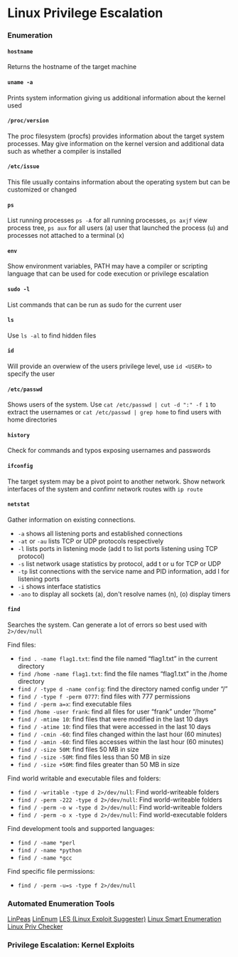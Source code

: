 # Linux Privilege Escalation

### Enumeration

#### `hostname`

Returns the hostname of the target machine

#### `uname -a`

Prints system information giving us additional information about the kernel used

#### `/proc/version`

The proc filesystem (procfs) provides information about the target system processes. May give
information on the kernel version and additional data such as whether a compiler is installed

#### `/etc/issue`

This file usually contains information about the operating system but can be customized or 
changed

#### `ps`

List running processes `ps -A` for all running processes, `ps axjf` view process tree, 
`ps aux` for all users (a) user that launched the process (u) and processes not attached to 
a terminal (x)

#### `env`

Show environment variables, PATH may have a compiler or scripting language that can be used 
for code execution or privilege escalation

#### `sudo -l`

List commands that can be run as sudo for the current user

#### `ls`

Use `ls -al` to find hidden files

#### `id`

Will provide an overwiew of the users privilege level, use `id <USER>` to specify the user

#### `/etc/passwd`

Shows users of the system. Use `cat /etc/passwd | cut -d ":" -f 1` to extract the usernames 
or `cat /etc/passwd | grep home` to find users with home directories

#### `history`

Check for commands and typos exposing usernames and passwords

#### `ifconfig`

The target system may be a pivot point to another network. Show network interfaces of the 
system and confimr network routes with `ip route`

#### `netstat`

Gather information on existing connections. 

- `-a` shows all listening ports and established connections
- `-at` or `-au` lists TCP or UDP protocols respectively
- `-l` lists ports in listening mode (add t to list ports listening using TCP protocol) 
- `-s` list network usage statistics by protocol, add t or u for TCP or UDP
- `-tp` list connections with the service name and PID information, add l for listening ports
- `-i` shows interface statistics
- `-ano` to display all sockets (a), don't resolve names (n), (o) display timers

#### `find`

Searches the system. Can generate a lot of errors so best used with `2>/dev/null`

Find files:

- `find . -name flag1.txt`: find the file named “flag1.txt” in the current directory
- `find /home -name flag1.txt`: find the file names “flag1.txt” in the /home directory
- `find / -type d -name config`: find the directory named config under “/”
- `find / -type f -perm 0777`: find files with 777 permissions
- `find / -perm a=x`: find executable files
- `find /home -user frank`: find all files for user “frank” under “/home”
- `find / -mtime 10`: find files that were modified in the last 10 days
- `find / -atime 10`: find files that were accessed in the last 10 days
- `find / -cmin -60`: find files changed within the last hour (60 minutes)
- `find / -amin -60`: find files accesses within the last hour (60 minutes)
- `find / -size 50M`: find files 50 MB in size
- `find / -size -50M`: find files less than 50 MB in size
- `find / -size +50M`: find files greater than 50 MB in size

Find world writable and executable files and folders:

- `find / -writable -type d 2>/dev/null`: Find world-writeable folders
- `find / -perm -222 -type d 2>/dev/null`: Find world-writeable folders
- `find / -perm -o w -type d 2>/dev/null`: Find world-writeable folders
- `find / -perm -o x -type d 2>/dev/null`: Find world-executable folders

Find development tools and supported languages:

- `find / -name *perl`
- `find / -name *python`
- `find / -name *gcc`

Find specific file permissions:

- `find / -perm -u=s -type f 2>/dev/null`

### Automated Enumeration Tools

[LinPeas](https://github.com/carlospolop/privilege-escalation-awesome-scripts-suite/tree/master/linPEAS)
[LinEnum](https://github.com/rebootuser/LinEnum)
[LES (Linux Exploit Suggester)](https://github.com/mzet-/linux-exploit-suggester)
[Linux Smart Enumeration](https://github.com/diego-treitos/linux-smart-enumeration)
[Linux Priv Checker](https://github.com/linted/linuxprivchecker )

### Privilege Escalation: Kernel Exploits


